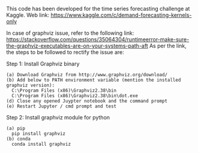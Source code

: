 This code has been developed for the time series forecasting challenge at Kaggle.
Web link: https://www.kaggle.com/c/demand-forecasting-kernels-only


In case of graphviz issue, refer to the following link: https://stackoverflow.com/questions/35064304/runtimeerror-make-sure-the-graphviz-executables-are-on-your-systems-path-aft
As per the link, the steps to be followed to rectify the issue are:
  
  Step 1: Install Graphviz binary

    (a) Download Graphviz from http://www.graphviz.org/download/
    (b) Add below to PATH environment variable (mention the installed graphviz version):
      C:\Program Files (x86)\Graphviz2.38\bin
      C:\Program Files (x86)\Graphviz2.38\bin\dot.exe
    (d) Close any opened Juypter notebook and the command prompt
    (e) Restart Jupyter / cmd prompt and test
    
  Step 2: Install graphviz module for python

    (a) pip
      pip install graphviz
    (b) conda
      conda install graphviz
